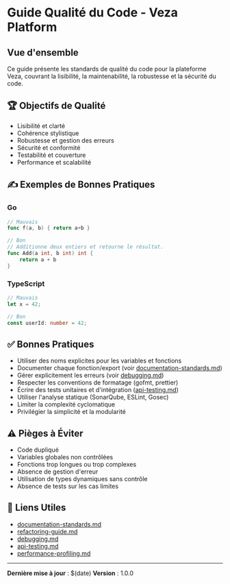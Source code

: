 # Guide Qualité du Code - Veza Platform

## Vue d'ensemble

Ce guide présente les standards de qualité du code pour la plateforme Veza, couvrant la lisibilité, la maintenabilité, la robustesse et la sécurité du code.

## 🏆 Objectifs de Qualité
- Lisibilité et clarté
- Cohérence stylistique
- Robustesse et gestion des erreurs
- Sécurité et conformité
- Testabilité et couverture
- Performance et scalabilité

## ✍️ Exemples de Bonnes Pratiques

### Go
```go
// Mauvais
func f(a, b) { return a+b }

// Bon
// Additionne deux entiers et retourne le résultat.
func Add(a int, b int) int {
    return a + b
}
```

### TypeScript
```ts
// Mauvais
let x = 42;

// Bon
const userId: number = 42;
```

## ✅ Bonnes Pratiques
- Utiliser des noms explicites pour les variables et fonctions
- Documenter chaque fonction/export (voir [documentation-standards.md](./documentation-standards.md))
- Gérer explicitement les erreurs (voir [debugging.md](./debugging.md))
- Respecter les conventions de formatage (gofmt, prettier)
- Écrire des tests unitaires et d'intégration ([api-testing.md](./api-testing.md))
- Utiliser l'analyse statique (SonarQube, ESLint, Gosec)
- Limiter la complexité cyclomatique
- Privilégier la simplicité et la modularité

## ⚠️ Pièges à Éviter
- Code dupliqué
- Variables globales non contrôlées
- Fonctions trop longues ou trop complexes
- Absence de gestion d'erreur
- Utilisation de types dynamiques sans contrôle
- Absence de tests sur les cas limites

## 🔗 Liens Utiles
- [documentation-standards.md](./documentation-standards.md)
- [refactoring-guide.md](./refactoring-guide.md)
- [debugging.md](./debugging.md)
- [api-testing.md](./api-testing.md)
- [performance-profiling.md](./performance-profiling.md)

---

**Dernière mise à jour** : $(date)
**Version** : 1.0.0 